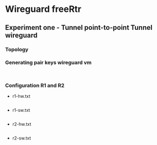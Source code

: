 # Wireguard freeRtr


## Experiment one - Tunnel point-to-point Tunnel wireguard

### Topology



### Generating pair keys wireguard vm
```


```



### Configuration R1 and R2


- r1-hw.txt
```

```

- r1-sw.txt
```

```

- r2-hw.txt
```

```

- r2-sw.txt
```

```
